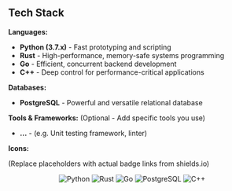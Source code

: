 ## Tech Stack

**Languages:**

*  **Python (3.7.x)** - Fast prototyping and scripting
*  **Rust** - High-performance, memory-safe systems programming
*  **Go** - Efficient, concurrent backend development
*  **C++** - Deep control for performance-critical applications

**Databases:**

*  **PostgreSQL** - Powerful and versatile relational database

**Tools & Frameworks:** (Optional - Add specific tools you use)

*  **...** - (e.g. Unit testing framework, linter)

**Icons:**

(Replace placeholders with actual badge links from shields.io)

<p align="center">
  <img src="**[Python Badge Link]**" alt="Python" />
  <img src="**[Rust Badge Link]**" alt="Rust" />
  <img src="**[Go Badge Link]**" alt="Go" />
  <img src="**[PostgreSQL Badge Link]**" alt="PostgreSQL" />
  <img src="**[C++ Badge Link]**" alt="C++" />
  </p>
